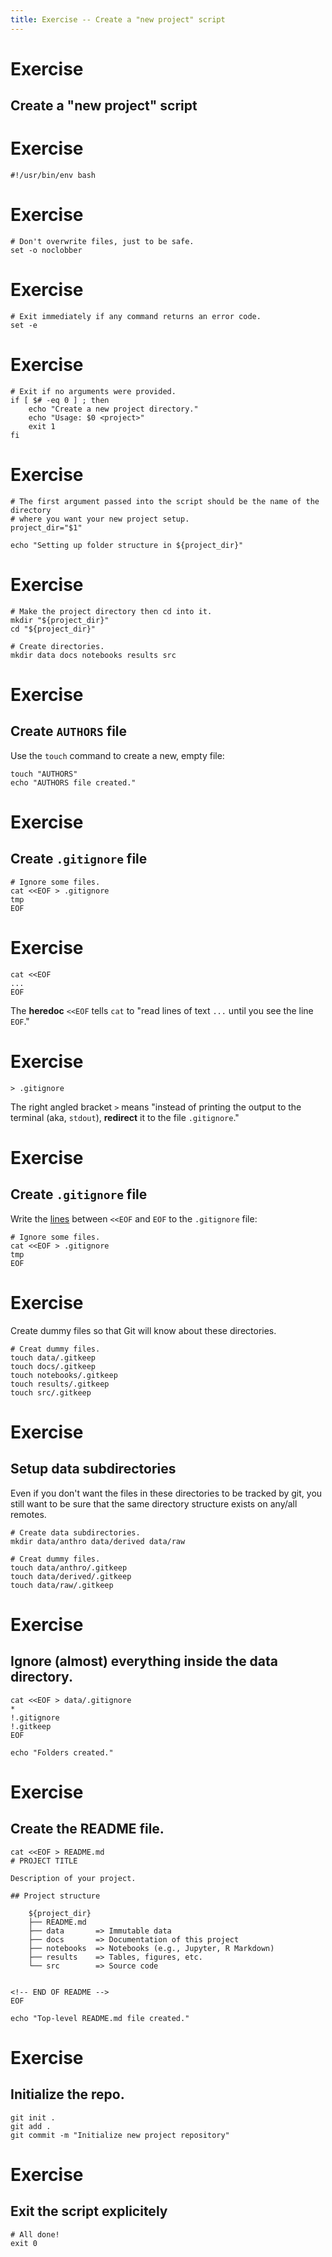 ```yaml
---
title: Exercise -- Create a "new project" script
---
```


# Exercise 
## Create a "new project" script

<!-- this slide blank -->

# Exercise

```text
#!/usr/bin/env bash
```

# Exercise

```text
# Don't overwrite files, just to be safe.
set -o noclobber
```

# Exercise

```text
# Exit immediately if any command returns an error code.
set -e
```

# Exercise

```text
# Exit if no arguments were provided.
if [ $# -eq 0 ] ; then
    echo "Create a new project directory."
    echo "Usage: $0 <project>"
    exit 1
fi
```

# Exercise

```text
# The first argument passed into the script should be the name of the directory
# where you want your new project setup.
project_dir="$1"

echo "Setting up folder structure in ${project_dir}"
```

# Exercise

```text
# Make the project directory then cd into it.
mkdir "${project_dir}"
cd "${project_dir}"

# Create directories.
mkdir data docs notebooks results src
```

# Exercise
## Create `AUTHORS` file

Use the `touch` command to create a new, empty file:

```text
touch "AUTHORS"
echo "AUTHORS file created."
```

# Exercise
## Create `.gitignore` file
 
```text
# Ignore some files.
cat <<EOF > .gitignore
tmp
EOF
```

# Exercise

```text
cat <<EOF
...
EOF
```

The **heredoc** `<<EOF` tells `cat` to "read lines of text `...` until you see the line `EOF`."


# Exercise

```text
> .gitignore
```

The right angled bracket `>` means "instead of printing the output to the
terminal (aka, `stdout`), **redirect** it to the file `.gitignore`."

# Exercise
## Create `.gitignore` file
 
Write the <u>lines</u> between `<<EOF` and `EOF` to the `.gitignore` file:

```text
# Ignore some files.
cat <<EOF > .gitignore
tmp
EOF
```

# Exercise

Create dummy files so that Git will know about these directories.

```text
# Creat dummy files.
touch data/.gitkeep
touch docs/.gitkeep
touch notebooks/.gitkeep
touch results/.gitkeep
touch src/.gitkeep
```

# Exercise
## Setup data subdirectories

Even if you don't want the files in these directories to be tracked by git, you
still want to be sure that the same directory structure exists on any/all
remotes.

```text
# Create data subdirectories.
mkdir data/anthro data/derived data/raw 

# Creat dummy files.
touch data/anthro/.gitkeep
touch data/derived/.gitkeep
touch data/raw/.gitkeep
```

# Exercise
## Ignore (almost) everything inside the data directory.

```text
cat <<EOF > data/.gitignore 
*
!.gitignore
!.gitkeep
EOF

echo "Folders created."
```

# Exercise
## Create the README file.

```text
cat <<EOF > README.md
# PROJECT TITLE

Description of your project.

## Project structure

    ${project_dir}
    ├── README.md
    ├── data       => Immutable data
    ├── docs       => Documentation of this project
    ├── notebooks  => Notebooks (e.g., Jupyter, R Markdown)
    ├── results    => Tables, figures, etc.
    └── src        => Source code


<!-- END OF README -->
EOF

echo "Top-level README.md file created."
```

# Exercise
## Initialize the repo.

```text
git init .
git add .
git commit -m "Initialize new project repository"
```

# Exercise
## Exit the script explicitely

```text
# All done!
exit 0
```

<!-- END -->
